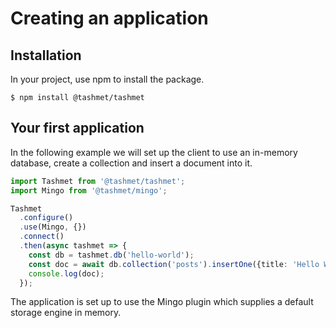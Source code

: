 # Creating an application

## Installation

In your project, use npm to install the package.

```
$ npm install @tashmet/tashmet
```

## Your first application

In the following example we will set up the client to use an in-memory database, create a collection and insert a document into it.

```typescript
import Tashmet from '@tashmet/tashmet';
import Mingo from '@tashmet/mingo';

Tashmet
  .configure()
  .use(Mingo, {})
  .connect()
  .then(async tashmet => {
    const db = tashmet.db('hello-world');
    const doc = await db.collection('posts').insertOne({title: 'Hello World!'});
    console.log(doc);
  });

```

The application is set up to use the Mingo plugin which supplies a default storage engine in memory.
